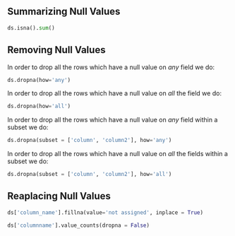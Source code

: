 
## Summarizing Null Values
```python
ds.isna().sum()
```

## Removing Null Values
In order to drop all the rows which have a null value on *any* field we do:
```python
ds.dropna(how='any')
```

In order to drop all the rows which have a null value on *all* the field we do:
```python
ds.dropna(how='all')
```

In order to drop all the rows which have a null value on *any* field within a subset we do:
```python
ds.dropna(subset = ['column', 'column2'], how='any')
```

In order to drop all the rows which have a null value on *all* the fields within a subset we do:
```python
ds.dropna(subset = ['column', 'column2'], how='all')
```

## Reaplacing Null Values

```python
ds['column_name'].fillna(value='not assigned', inplace = True)
```


```python
ds['columnname'].value_counts(dropna = False)
```

